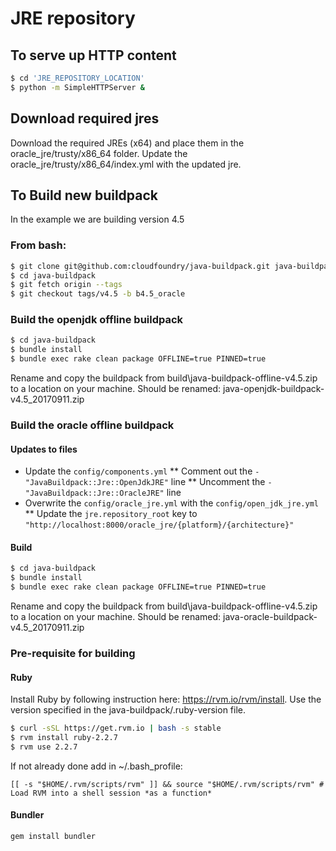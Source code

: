 # JRE repository

## To serve up HTTP content

```bash
$ cd 'JRE_REPOSITORY_LOCATION'
$ python -m SimpleHTTPServer &
```

## Download required jres

Download the required JREs (x64) and place them in the oracle_jre/trusty/x86_64 folder. Update the oracle_jre/trusty/x86_64/index.yml with the updated jre.

## To Build new buildpack

In the example we are building version 4.5

### From bash:

```bash
$ git clone git@github.com:cloudfoundry/java-buildpack.git java-buildpack
$ cd java-buildpack
$ git fetch origin --tags
$ git checkout tags/v4.5 -b b4.5_oracle
```

### Build the openjdk offline buildpack

```bash
$ cd java-buildpack
$ bundle install
$ bundle exec rake clean package OFFLINE=true PINNED=true
```

Rename and copy the buildpack from build\java-buildpack-offline-v4.5.zip to a location on your machine.
Should be renamed: java-openjdk-buildpack-v4.5_20170911.zip

### Build the oracle offline buildpack

#### Updates to files

* Update the `config/components.yml`
** Comment out the `- "JavaBuildpack::Jre::OpenJdkJRE"` line
** Uncomment the `- "JavaBuildpack::Jre::OracleJRE"` line
* Overwrite the `config/oracle_jre.yml` with the `config/open_jdk_jre.yml`
** Update the `jre.repository_root` key to `"http://localhost:8000/oracle_jre/{platform}/{architecture}"`

#### Build

```bash
$ cd java-buildpack
$ bundle install
$ bundle exec rake clean package OFFLINE=true PINNED=true
```

Rename and copy the buildpack from build\java-buildpack-offline-v4.5.zip to a location on your machine.
Should be renamed: java-oracle-buildpack-v4.5_20170911.zip

### Pre-requisite for building

#### Ruby

Install Ruby by following instruction here: https://rvm.io/rvm/install. Use the version specified in the java-buildpack/.ruby-version file.

```bash
$ curl -sSL https://get.rvm.io | bash -s stable
$ rvm install ruby-2.2.7
$ rvm use 2.2.7
```

If not already done add in ~/.bash_profile:

`[[ -s "$HOME/.rvm/scripts/rvm" ]] && source "$HOME/.rvm/scripts/rvm" # Load RVM into a shell session *as a function*`

#### Bundler

`gem install bundler`
